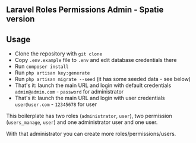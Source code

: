 ## Laravel Roles Permissions Admin - Spatie version

## Usage

- Clone the repository with `git clone`
- Copy `.env.example` file to `.env` and edit database credentials there
- Run `composer install`
- Run `php artisan key:generate`
- Run `php artisan migrate --seed` (it has some seeded data - see below)
- That's it: launch the main URL and login with default credentials `admin@admin.com` - `password` for administrator
- That's it: launch the main URL and login with user credentials `user@user.com` - `12345678` for user

This boilerplate has two roles (`administrator`, `user`), two permission (`users_manage`, `user`) and one administrator user and one user.

With that administrator you can create more roles/permissions/users.

